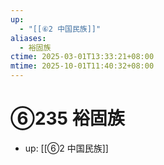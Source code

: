 ```yaml
---
up:
  - "[[⑥2 中国民族]]"
aliases:
  - 裕固族
ctime: 2025-03-01T13:33:21+08:00
mtime: 2025-10-01T11:40:32+08:00
---
```


# ⑥235 裕固族

- up: [[⑥2 中国民族]]
